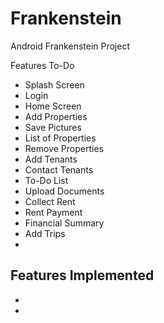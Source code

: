 # Frankenstein
Android Frankenstein Project

Features To-Do
- Splash Screen
- Login
- Home Screen
- Add Properties
- Save Pictures
- List of Properties
- Remove Properties
- Add Tenants
- Contact Tenants
- To-Do List
- Upload Documents
- Collect Rent
- Rent Payment
- Financial Summary
- Add Trips
- 

Features Implemented
-
-
-
